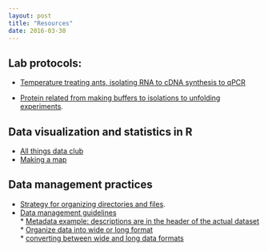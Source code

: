 ```yaml
---
layout: post
title: "Resources"
date: 2016-03-30
---
```



## Lab protocols:    

* <a href="https://github.com/adnguyen/Dissertation_temperature_adaptation_ants/blob/master/ANBE_protocols.md">Temperature treating ants, isolating RNA to cDNA synthesis to qPCR</a>       

* <a href="https://github.com/adnguyen/2016_Protein_stability_evolution/blob/master/Protocols/Protocols.md">Protein related from making buffers to isolations to unfolding experiments</a>.      


## Data visualization and statistics in R     

* <a href="https://github.com/adnguyen/atd">All things data club</a>      
* <a href="http://adnguyen.github.io/blog/2015/10/07/makingmaps">Making a map</a>     

## Data management practices      

* <a href="http://journals.plos.org/ploscompbiol/article?id=10.1371/journal.pcbi.1000424">Strategy for organizing directories and files</a>.     
* <a href="http://journals.plos.org/ploscompbiol/article?id=10.1371/journal.pcbi.1004525">Data management guidelines</a>      
		* <a href="https://github.com/adnguyen/adnguyen.github.io/blob/master/assets/Metadata_example.csv">Metadata example: descriptions are in the header of the actual dataset</a>    
		* <a href="https://en.wikipedia.org/wiki/Wide_and_narrow_data">Organize data into wide or long format</a>     
		* <a href="http://www.cookbook-r.com/Manipulating_data/Converting_data_between_wide_and_long_format/">converting between wide and long data formats</a>      
